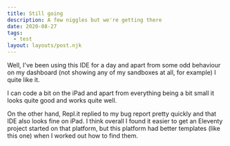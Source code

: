 ```yaml
---
title: Still going
description: A few niggles but we're getting there
date: 2020-08-27
tags:
  - test
layout: layouts/post.njk
---
```


Well, I've been using this IDE for a day and apart from some odd behaviour on my dashboard (not showing any of my sandboxes at all, for example) I quite like it. 

I can code a bit on the iPad and apart from everything being a bit small it looks quite good and works quite well.

On the other hand, Repl.it replied to my bug report pretty quickly and that IDE also looks fine on iPad. I think overall I found it easier to get an Eleventy project started on that platform, but this platform had better templates (like this one) when I worked out how to find them.
